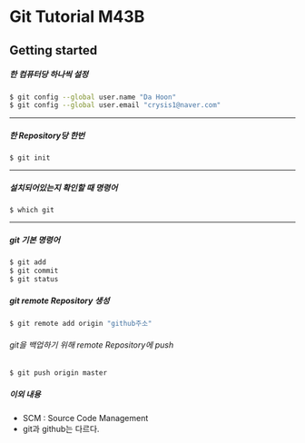 # Git Tutorial M43B

## Getting started

##### 한 컴퓨터당 하나씩 설정
```Bash
$ git config --global user.name "Da Hoon"
$ git config --global user.email "crysis1@naver.com"

```
<hr>

##### 한 Repository당 한번
`$ git init`

<hr>

##### 설치되어있는지 확인할 때 명령어
`$ which git`

<hr>

##### git 기본 명령어
```Bash
$ git add
$ git commit
$ git status
```

##### git remote Repository 생성
```Bash
$ git remote add origin "github주소"
```

###### git을 백업하기 위해 remote Repository에 push
```Bash
$ git push origin master
```

##### 이외 내용
* SCM : Source Code Management
* git과 github는 다르다.
